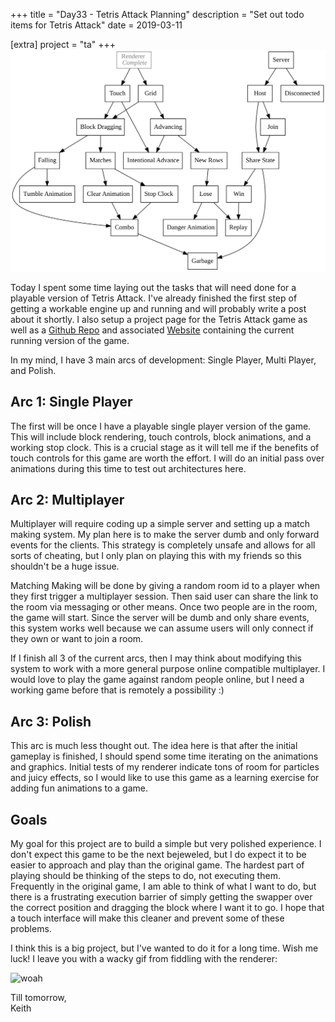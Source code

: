 +++
title = "Day33 - Tetris Attack Planning"
description = "Set out todo items for Tetris Attack"
date = 2019-03-11

[extra]
project = "ta"
+++
![Todo](./todo.svg)

Today I spent some time laying out the tasks that will need done for a playable
version of Tetris Attack. I've already finished the first step of getting a
workable engine up and running and will probably write a post about it shortly.
I also setup a project page for the Tetris Attack game as well as a [Github
Repo](https://github.com/Kethku/TetrisAttackClone) and associated
[Website](https://kethku.github.io/TetrisAttackClone/) containing the current
running version of the game.

In my mind, I have 3 main arcs of development: Single Player, Multi Player, and Polish.

## Arc 1: Single Player

The first will be once I have a playable single player version of the game. This
will include block rendering, touch controls, block animations, and a working
stop clock. This is a crucial stage as it will tell me if the benefits of touch
controls for this game are worth the effort. I will do an initial pass over
animations during this time to test out architectures here.

## Arc 2: Multiplayer

Multiplayer will require coding up a simple server and setting up a match making
system. My plan here is to make the server dumb and only forward events for the
clients. This strategy is completely unsafe and allows for all sorts of
cheating, but I only plan on playing this with my friends so this shouldn't be a
huge issue.

Matching Making will be done by giving a random room id to a player when they
first trigger a multiplayer session. Then said user can share the link to the
room via messaging or other means. Once two people are in the room, the game
will start. Since the server will be dumb and only share events, this system
works well because we can assume users will only connect if they own or want to
join a room.

If I finish all 3 of the current arcs, then I may think about modifying this
system to work with a more general purpose online compatible multiplayer. I
would love to play the game against random people online, but I need a working
game before that is remotely a possibility :)

## Arc 3: Polish

This arc is much less thought out. The idea here is that after the initial
gameplay is finished, I should spend some time iterating on the animations and
graphics. Initial tests of my renderer indicate tons of room for particles and
juicy effects, so I would like to use this game as a learning exercise for
adding fun animations to a game.

## Goals

My goal for this project are to build a simple but very polished experience. I
don't expect this game to be the next bejeweled, but I do expect it to be easier
to approach and play than the original game. The hardest part of playing should
be thinking of the steps to do, not executing them. Frequently in the original
game, I am able to think of what I want to do, but there is a frustrating
execution barrier of simply getting the swapper over the correct position and
dragging the block where I want it to go. I hope that a touch interface will
make this cleaner and prevent some of these problems.

I think this is a big project, but I've wanted to do it for a long time. Wish me
luck! I leave you with a wacky gif from fiddling with the renderer:

![woah](woah.gif)

Till tomorrow,  
Keith
